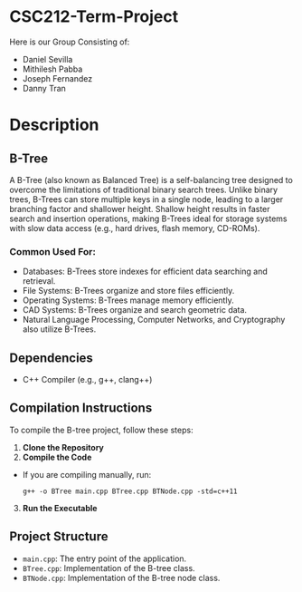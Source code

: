 # CSC212-Term-Project
Here is our Group Consisting of:
- Daniel Sevilla
- Mithilesh Pabba
- Joseph Fernandez
- Danny Tran


# Description
## B-Tree
A B-Tree (also known as Balanced Tree) is a self-balancing tree designed to overcome the limitations of traditional binary search trees. Unlike binary trees, B-Trees can store multiple keys in a single node, leading to a larger branching factor and shallower height. Shallow height results in faster search and insertion operations, making B-Trees ideal for storage systems with slow data access (e.g., hard drives, flash memory, CD-ROMs).
### Common Used For: 
- Databases: B-Trees store indexes for efficient data searching and retrieval.
- File Systems: B-Trees organize and store files efficiently.
- Operating Systems: B-Trees manage memory efficiently.
- CAD Systems: B-Trees organize and search geometric data.
- Natural Language Processing, Computer Networks, and Cryptography also utilize B-Trees.

## Dependencies
- C++ Compiler (e.g., g++, clang++)

## Compilation Instructions
To compile the B-tree project, follow these steps:

1. **Clone the Repository**
2. **Compile the Code**
- If you are compiling manually, run:
  ```
  g++ -o BTree main.cpp BTree.cpp BTNode.cpp -std=c++11
  ```
3. **Run the Executable**

## Project Structure
- `main.cpp`: The entry point of the application.
- `BTree.cpp`: Implementation of the B-tree class.
- `BTNode.cpp`: Implementation of the B-tree node class.